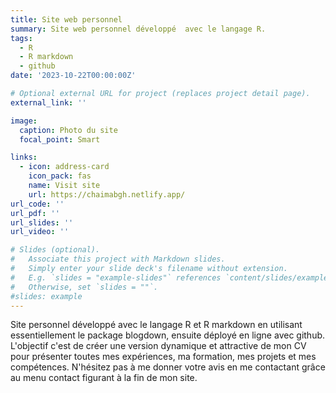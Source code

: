```yaml
---
title: Site web personnel
summary: Site web personnel développé  avec le langage R. 
tags:
  - R
  - R markdown
  - github
date: '2023-10-22T00:00:00Z'

# Optional external URL for project (replaces project detail page).
external_link: ''

image:
  caption: Photo du site
  focal_point: Smart

links:
  - icon: address-card
    icon_pack: fas
    name: Visit site
    url: https://chaimabgh.netlify.app/
url_code: ''
url_pdf: ''
url_slides: ''
url_video: ''

# Slides (optional).
#   Associate this project with Markdown slides.
#   Simply enter your slide deck's filename without extension.
#   E.g. `slides = "example-slides"` references `content/slides/example-slides.md`.
#   Otherwise, set `slides = ""`.
#slides: example
---
```


Site personnel développé  avec le langage R et R markdown en utilisant essentiellement le package blogdown, ensuite déployé en ligne avec github.
L'objectif c'est de créer une version dynamique et attractive de mon CV pour présenter toutes mes expériences, ma formation, mes projets et mes compétences.
N'hésitez pas à me donner votre avis en me contactant grâce au menu contact figurant à la fin de mon site.
